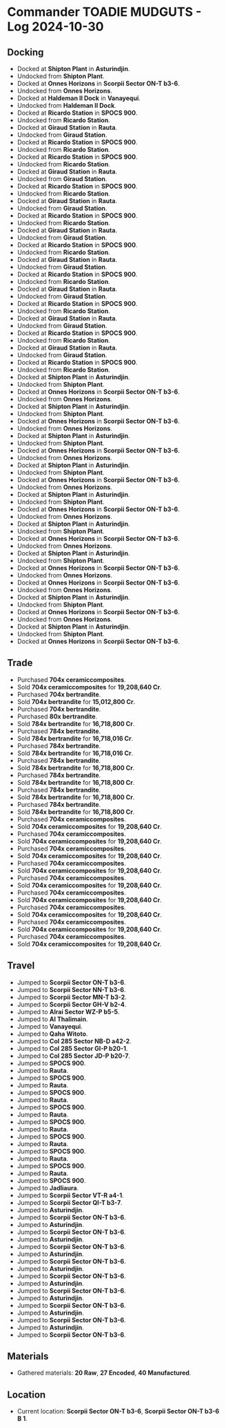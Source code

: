 # Commander TOADIE MUDGUTS - Log 2024-10-30

## Docking
- Docked at **Shipton Plant** in **Asturindjin**.
- Undocked from **Shipton Plant**.
- Docked at **Onnes Horizons** in **Scorpii Sector ON-T b3-6**.
- Undocked from **Onnes Horizons**.
- Docked at **Haldeman II Dock** in **Vanayequi**.
- Undocked from **Haldeman II Dock**.
- Docked at **Ricardo Station** in **SPOCS 900**.
- Undocked from **Ricardo Station**.
- Docked at **Giraud Station** in **Rauta**.
- Undocked from **Giraud Station**.
- Docked at **Ricardo Station** in **SPOCS 900**.
- Undocked from **Ricardo Station**.
- Docked at **Ricardo Station** in **SPOCS 900**.
- Undocked from **Ricardo Station**.
- Docked at **Giraud Station** in **Rauta**.
- Undocked from **Giraud Station**.
- Docked at **Ricardo Station** in **SPOCS 900**.
- Undocked from **Ricardo Station**.
- Docked at **Giraud Station** in **Rauta**.
- Undocked from **Giraud Station**.
- Docked at **Ricardo Station** in **SPOCS 900**.
- Undocked from **Ricardo Station**.
- Docked at **Giraud Station** in **Rauta**.
- Undocked from **Giraud Station**.
- Docked at **Ricardo Station** in **SPOCS 900**.
- Undocked from **Ricardo Station**.
- Docked at **Giraud Station** in **Rauta**.
- Undocked from **Giraud Station**.
- Docked at **Ricardo Station** in **SPOCS 900**.
- Undocked from **Ricardo Station**.
- Docked at **Giraud Station** in **Rauta**.
- Undocked from **Giraud Station**.
- Docked at **Ricardo Station** in **SPOCS 900**.
- Undocked from **Ricardo Station**.
- Docked at **Giraud Station** in **Rauta**.
- Undocked from **Giraud Station**.
- Docked at **Ricardo Station** in **SPOCS 900**.
- Undocked from **Ricardo Station**.
- Docked at **Giraud Station** in **Rauta**.
- Undocked from **Giraud Station**.
- Docked at **Ricardo Station** in **SPOCS 900**.
- Undocked from **Ricardo Station**.
- Docked at **Shipton Plant** in **Asturindjin**.
- Undocked from **Shipton Plant**.
- Docked at **Onnes Horizons** in **Scorpii Sector ON-T b3-6**.
- Undocked from **Onnes Horizons**.
- Docked at **Shipton Plant** in **Asturindjin**.
- Undocked from **Shipton Plant**.
- Docked at **Onnes Horizons** in **Scorpii Sector ON-T b3-6**.
- Undocked from **Onnes Horizons**.
- Docked at **Shipton Plant** in **Asturindjin**.
- Undocked from **Shipton Plant**.
- Docked at **Onnes Horizons** in **Scorpii Sector ON-T b3-6**.
- Undocked from **Onnes Horizons**.
- Docked at **Shipton Plant** in **Asturindjin**.
- Undocked from **Shipton Plant**.
- Docked at **Onnes Horizons** in **Scorpii Sector ON-T b3-6**.
- Undocked from **Onnes Horizons**.
- Docked at **Shipton Plant** in **Asturindjin**.
- Undocked from **Shipton Plant**.
- Docked at **Onnes Horizons** in **Scorpii Sector ON-T b3-6**.
- Undocked from **Onnes Horizons**.
- Docked at **Shipton Plant** in **Asturindjin**.
- Undocked from **Shipton Plant**.
- Docked at **Onnes Horizons** in **Scorpii Sector ON-T b3-6**.
- Undocked from **Onnes Horizons**.
- Docked at **Shipton Plant** in **Asturindjin**.
- Undocked from **Shipton Plant**.
- Docked at **Onnes Horizons** in **Scorpii Sector ON-T b3-6**.
- Undocked from **Onnes Horizons**.
- Docked at **Onnes Horizons** in **Scorpii Sector ON-T b3-6**.
- Undocked from **Onnes Horizons**.
- Docked at **Shipton Plant** in **Asturindjin**.
- Undocked from **Shipton Plant**.
- Docked at **Onnes Horizons** in **Scorpii Sector ON-T b3-6**.
- Undocked from **Onnes Horizons**.
- Docked at **Shipton Plant** in **Asturindjin**.
- Undocked from **Shipton Plant**.
- Docked at **Onnes Horizons** in **Scorpii Sector ON-T b3-6**.

## Trade
- Purchased **704x ceramiccomposites**.
- Sold **704x ceramiccomposites** for **19,208,640 Cr**.
- Purchased **704x bertrandite**.
- Sold **704x bertrandite** for **15,012,800 Cr**.
- Purchased **704x bertrandite**.
- Purchased **80x bertrandite**.
- Sold **784x bertrandite** for **16,718,800 Cr**.
- Purchased **784x bertrandite**.
- Sold **784x bertrandite** for **16,718,016 Cr**.
- Purchased **784x bertrandite**.
- Sold **784x bertrandite** for **16,718,016 Cr**.
- Purchased **784x bertrandite**.
- Sold **784x bertrandite** for **16,718,800 Cr**.
- Purchased **784x bertrandite**.
- Sold **784x bertrandite** for **16,718,800 Cr**.
- Purchased **784x bertrandite**.
- Sold **784x bertrandite** for **16,718,800 Cr**.
- Purchased **784x bertrandite**.
- Sold **784x bertrandite** for **16,718,800 Cr**.
- Purchased **704x ceramiccomposites**.
- Sold **704x ceramiccomposites** for **19,208,640 Cr**.
- Purchased **704x ceramiccomposites**.
- Sold **704x ceramiccomposites** for **19,208,640 Cr**.
- Purchased **704x ceramiccomposites**.
- Sold **704x ceramiccomposites** for **19,208,640 Cr**.
- Purchased **704x ceramiccomposites**.
- Sold **704x ceramiccomposites** for **19,208,640 Cr**.
- Purchased **704x ceramiccomposites**.
- Sold **704x ceramiccomposites** for **19,208,640 Cr**.
- Purchased **704x ceramiccomposites**.
- Sold **704x ceramiccomposites** for **19,208,640 Cr**.
- Purchased **704x ceramiccomposites**.
- Sold **704x ceramiccomposites** for **19,208,640 Cr**.
- Purchased **704x ceramiccomposites**.
- Sold **704x ceramiccomposites** for **19,208,640 Cr**.
- Purchased **704x ceramiccomposites**.
- Sold **704x ceramiccomposites** for **19,208,640 Cr**.

## Travel
- Jumped to **Scorpii Sector ON-T b3-6**.
- Jumped to **Scorpii Sector NN-T b3-6**.
- Jumped to **Scorpii Sector MN-T b3-2**.
- Jumped to **Scorpii Sector GH-V b2-4**.
- Jumped to **Alrai Sector WZ-P b5-5**.
- Jumped to **Al Thalimain**.
- Jumped to **Vanayequi**.
- Jumped to **Qaha Witoto**.
- Jumped to **Col 285 Sector NB-D a42-2**.
- Jumped to **Col 285 Sector GI-P b20-1**.
- Jumped to **Col 285 Sector JD-P b20-7**.
- Jumped to **SPOCS 900**.
- Jumped to **Rauta**.
- Jumped to **SPOCS 900**.
- Jumped to **Rauta**.
- Jumped to **SPOCS 900**.
- Jumped to **Rauta**.
- Jumped to **SPOCS 900**.
- Jumped to **Rauta**.
- Jumped to **SPOCS 900**.
- Jumped to **Rauta**.
- Jumped to **SPOCS 900**.
- Jumped to **Rauta**.
- Jumped to **SPOCS 900**.
- Jumped to **Rauta**.
- Jumped to **SPOCS 900**.
- Jumped to **Rauta**.
- Jumped to **SPOCS 900**.
- Jumped to **Jadliaura**.
- Jumped to **Scorpii Sector VT-R a4-1**.
- Jumped to **Scorpii Sector QI-T b3-7**.
- Jumped to **Asturindjin**.
- Jumped to **Scorpii Sector ON-T b3-6**.
- Jumped to **Asturindjin**.
- Jumped to **Scorpii Sector ON-T b3-6**.
- Jumped to **Asturindjin**.
- Jumped to **Scorpii Sector ON-T b3-6**.
- Jumped to **Asturindjin**.
- Jumped to **Scorpii Sector ON-T b3-6**.
- Jumped to **Asturindjin**.
- Jumped to **Scorpii Sector ON-T b3-6**.
- Jumped to **Asturindjin**.
- Jumped to **Scorpii Sector ON-T b3-6**.
- Jumped to **Asturindjin**.
- Jumped to **Scorpii Sector ON-T b3-6**.
- Jumped to **Asturindjin**.
- Jumped to **Scorpii Sector ON-T b3-6**.
- Jumped to **Asturindjin**.
- Jumped to **Scorpii Sector ON-T b3-6**.

## Materials
- Gathered materials: **20 Raw**, **27 Encoded**, **40 Manufactured**.

## Location
- Current location: **Scorpii Sector ON-T b3-6**, **Scorpii Sector ON-T b3-6 B 1**.

